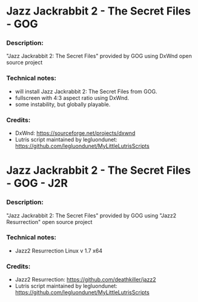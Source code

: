 # Jazz Jackrabbit 2 - The Secret Files - GOG

### Description:
"Jazz Jackrabbit 2: The Secret Files" provided by GOG using DxWnd open source project
### Technical notes:
- will install Jazz Jackrabbit 2: The Secret Files  from GOG.
- fullscreen with 4:3 aspect ratio using DxWnd.
- some instability, but globally playable.
### Credits:
- DxWnd: https://sourceforge.net/projects/dxwnd
- Lutris script maintained by legluondunet: https://github.com/legluondunet/MyLittleLutrisScripts

# Jazz Jackrabbit 2 - The Secret Files - GOG - J2R
### Description:
"Jazz Jackrabbit 2: The Secret Files" provided by GOG using "Jazz2 Resurrection" open source project
### Technical notes:
- Jazz2 Resurrection Linux v 1.7 x64
### Credits:
- Jazz2 Resurrection: https://github.com/deathkiller/jazz2
- Lutris script maintained by legluondunet: https://github.com/legluondunet/MyLittleLutrisScripts
